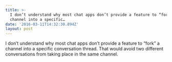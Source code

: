 ```yaml
---
title: >-
  I don’t understand why most chat apps don’t provide a feature to “fork” a
  channel into a specific…
date: '2016-03-11T14:32:30.894Z'
layout: post
---
```

I don’t understand why most chat apps don’t provide a feature to “fork” a channel into a specific conversation thread. That would avoid two different conversations from taking place in the same channel.
